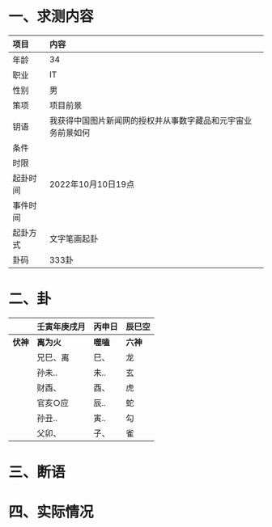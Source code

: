 # 一、求测内容
|项目|内容|
|:-|:-|
|年龄|34|
|职业|IT|
|性别|男|
|策项|项目前景|
|钥语|我获得中国图片新闻网的授权并从事数字藏品和元宇宙业务前景如何|
|条件||
|时限||
|起卦时间|2022年10月10日19点|
|事件时间||
|起卦方式|文字笔画起卦|
|卦码|333卦|

# 二、卦
||壬寅年庚戌月|丙申日|辰巳空|
|:-|:-|:-|:-|
|**伏神**|**离为火**|**噬嗑**|**六神**|
||兄巳、离|巳、|龙|
||孙未..|未..|玄|
||财酉、|酉、|虎|
||官亥○应|辰..|蛇|
||孙丑..|寅..|勾|
||父卯、|子、|雀|


# 三、断语

# 四、实际情况